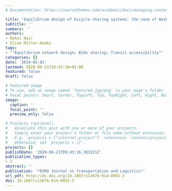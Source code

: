 ```yaml
---
# Documentation: https://sourcethemes.com/academic/docs/managing-content/

title: 'Equilibrium design of bicycle sharing systems: the case of Washington D.C.'
subtitle: ''
summary: ''
authors:
- Rahul Nair
- Elise Miller-Hooks
tags:
- '"Equilibrium network design; Bike sharing; Transit accessibility"'
categories: []
date: '2014-01-01'
lastmod: 2020-08-21T10:43:16+01:00
featured: false
draft: false

# Featured image
# To use, add an image named `featured.jpg/png` to your page's folder.
# Focal points: Smart, Center, TopLeft, Top, TopRight, Left, Right, BottomLeft, Bottom, BottomRight.
image:
  caption: ''
  focal_point: ''
  preview_only: false

# Projects (optional).
#   Associate this post with one or more of your projects.
#   Simply enter your project's folder or file name without extension.
#   E.g. `projects = ["internal-project"]` references `content/project/deep-learning/index.md`.
#   Otherwise, set `projects = []`.
projects: []
publishDate: '2020-08-21T09:43:16.303221Z'
publication_types:
- 2
abstract: ''
publication: '*EURO Journal on Transportation and Logistics*'
url_pdf: http://dx.doi.org/10.1007/s13676-014-0055-3
doi: 10.1007/s13676-014-0055-3
---
```

